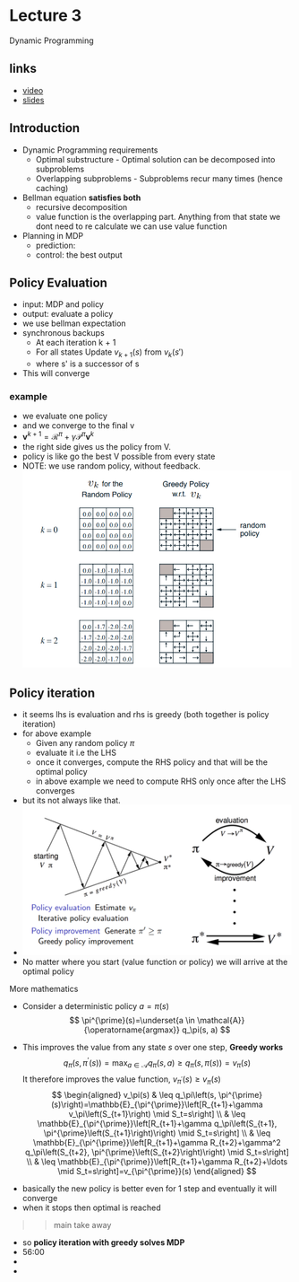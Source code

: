 # Lecture 3

Dynamic Programming 
## links
* [video](https://www.youtube.com/watch?v=Nd1-UUMVfz4&list=PLqYmG7hTraZBiG_XpjnPrSNw-1XQaM_gB&index=5)
* [slides](https://www.davidsilver.uk/wp-content/uploads/2020/03/DP.pdf)

## Introduction
* Dynamic Programming requirements
    * Optimal substructure - Optimal solution can be decomposed into subproblems
    * Overlapping subproblems - Subproblems recur many times (hence caching)
* Bellman equation **satisfies both**
    * recursive decomposition
    * value function is the overlapping part. Anything from that state we dont need to re calculate we can use value function
* Planning in MDP 
    * prediction: 
    * control: the best output

## Policy Evaluation
* input: MDP and policy
* output: evaluate a policy 
* we use bellman expectation
* synchronous backups
    * At each iteration k + 1
    * For all states Update $v_{k+1}(s)$ from $v_k(s')$
    * where s' is a successor of s
* This will converge

### example
* we evaluate one policy 
* and we converge to the final v
* $\mathbf{v}^{k+1}=\mathcal{R}^\pi+\gamma \mathcal{P}^\pi \mathbf{v}^k$
* the right side gives us the policy from V.
* policy is like go the best V possible  from every state
* NOTE: we use random policy, without feedback.
![](./assets/l3_p1.png)

## Policy iteration 
* it seems lhs is evaluation and rhs is greedy (both together is policy iteration)
* for above example
    * Given any random policy $\pi$
    * evaluate it i.e the LHS
    * once it converges, compute the RHS policy and that will be the optimal policy 
    * in above example we need to compute RHS only once after the LHS converges 
* but its not always like that.
* ![](./assets/l3_p2.png)
* No matter where you start (value function or policy) we will arrive at the optimal policy 

More mathematics  

* Consider a deterministic policy $a =\pi (s)$ 
$$
\pi^{\prime}(s)=\underset{a \in \mathcal{A}}{\operatorname{argmax}} q_\pi(s, a)
$$
- This improves the value from any state $s$ over one step, **Greedy works**
$$
q_\pi\left(s, \pi^{\prime}(s)\right)=\max _{a \in \mathcal{A}} q_\pi(s, a) \geq q_\pi(s, \pi(s))=v_\pi(s)
$$
It therefore improves the value function, $v_{\pi^{\prime}}(s) \geq v_\pi(s)$
$$
\begin{aligned}
v_\pi(s) & \leq q_\pi\left(s, \pi^{\prime}(s)\right)=\mathbb{E}_{\pi^{\prime}}\left[R_{t+1}+\gamma v_\pi\left(S_{t+1}\right) \mid S_t=s\right] \\
& \leq \mathbb{E}_{\pi^{\prime}}\left[R_{t+1}+\gamma q_\pi\left(S_{t+1}, \pi^{\prime}\left(S_{t+1}\right)\right) \mid S_t=s\right] \\
& \leq \mathbb{E}_{\pi^{\prime}}\left[R_{t+1}+\gamma R_{t+2}+\gamma^2 q_\pi\left(S_{t+2}, \pi^{\prime}\left(S_{t+2}\right)\right) \mid S_t=s\right] \\
& \leq \mathbb{E}_{\pi^{\prime}}\left[R_{t+1}+\gamma R_{t+2}+\ldots \mid S_t=s\right]=v_{\pi^{\prime}}(s)
\end{aligned}
$$
* basically the new policy is better even for 1 step and eventually it will converge
* when it stops then optimal is reached 
>>main take away
* so **policy iteration with greedy solves MDP**
* 56:00
* 
* 